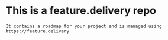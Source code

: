 # This is a feature.delivery repo 
    It contains a roadmap for your project and is managed using https://feature.delivery
